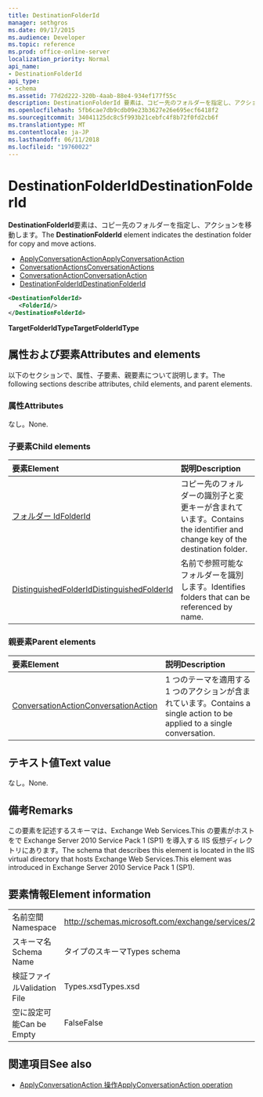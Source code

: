 ```yaml
---
title: DestinationFolderId
manager: sethgros
ms.date: 09/17/2015
ms.audience: Developer
ms.topic: reference
ms.prod: office-online-server
localization_priority: Normal
api_name:
- DestinationFolderId
api_type:
- schema
ms.assetid: 77d2d222-320b-4aab-88e4-934ef177f55c
description: DestinationFolderId 要素は、コピー先のフォルダーを指定し、アクションを移動します。
ms.openlocfilehash: 5fb6cae7db9cdb09e23b3627e26e695ecf6418f2
ms.sourcegitcommit: 34041125dc8c5f993b21cebfc4f8b72f0fd2cb6f
ms.translationtype: MT
ms.contentlocale: ja-JP
ms.lasthandoff: 06/11/2018
ms.locfileid: "19760022"
---
```

# <a name="destinationfolderid"></a><span data-ttu-id="fd30e-103">DestinationFolderId</span><span class="sxs-lookup"><span data-stu-id="fd30e-103">DestinationFolderId</span></span>

<span data-ttu-id="fd30e-104">**DestinationFolderId**要素は、コピー先のフォルダーを指定し、アクションを移動します。</span><span class="sxs-lookup"><span data-stu-id="fd30e-104">The **DestinationFolderId** element indicates the destination folder for copy and move actions.</span></span> 
  
- [<span data-ttu-id="fd30e-105">ApplyConversationAction</span><span class="sxs-lookup"><span data-stu-id="fd30e-105">ApplyConversationAction</span></span>](applyconversationaction.md)  
- [<span data-ttu-id="fd30e-106">ConversationActions</span><span class="sxs-lookup"><span data-stu-id="fd30e-106">ConversationActions</span></span>](conversationactions.md) 
- [<span data-ttu-id="fd30e-107">ConversationAction</span><span class="sxs-lookup"><span data-stu-id="fd30e-107">ConversationAction</span></span>](conversationaction.md)  
- [<span data-ttu-id="fd30e-108">DestinationFolderId</span><span class="sxs-lookup"><span data-stu-id="fd30e-108">DestinationFolderId</span></span>](destinationfolderid.md)
  
```XML
<DestinationFolderId>
   <FolderId/>
</DestinationFolderId>
```

 <span data-ttu-id="fd30e-109">**TargetFolderIdType**</span><span class="sxs-lookup"><span data-stu-id="fd30e-109">**TargetFolderIdType**</span></span>
## <a name="attributes-and-elements"></a><span data-ttu-id="fd30e-110">属性および要素</span><span class="sxs-lookup"><span data-stu-id="fd30e-110">Attributes and elements</span></span>

<span data-ttu-id="fd30e-111">以下のセクションで、属性、子要素、親要素について説明します。</span><span class="sxs-lookup"><span data-stu-id="fd30e-111">The following sections describe attributes, child elements, and parent elements.</span></span>
  
### <a name="attributes"></a><span data-ttu-id="fd30e-112">属性</span><span class="sxs-lookup"><span data-stu-id="fd30e-112">Attributes</span></span>

<span data-ttu-id="fd30e-113">なし。</span><span class="sxs-lookup"><span data-stu-id="fd30e-113">None.</span></span>
  
### <a name="child-elements"></a><span data-ttu-id="fd30e-114">子要素</span><span class="sxs-lookup"><span data-stu-id="fd30e-114">Child elements</span></span>

|<span data-ttu-id="fd30e-115">**要素**</span><span class="sxs-lookup"><span data-stu-id="fd30e-115">**Element**</span></span>|<span data-ttu-id="fd30e-116">**説明**</span><span class="sxs-lookup"><span data-stu-id="fd30e-116">**Description**</span></span>|
|:-----|:-----|
|[<span data-ttu-id="fd30e-117">フォルダー Id</span><span class="sxs-lookup"><span data-stu-id="fd30e-117">FolderId</span></span>](folderid.md) <br/> |<span data-ttu-id="fd30e-118">コピー先のフォルダーの識別子と変更キーが含まれています。</span><span class="sxs-lookup"><span data-stu-id="fd30e-118">Contains the identifier and change key of the destination folder.</span></span>  <br/> |
|[<span data-ttu-id="fd30e-119">DistinguishedFolderId</span><span class="sxs-lookup"><span data-stu-id="fd30e-119">DistinguishedFolderId</span></span>](distinguishedfolderid.md) <br/> |<span data-ttu-id="fd30e-120">名前で参照可能なフォルダーを識別します。</span><span class="sxs-lookup"><span data-stu-id="fd30e-120">Identifies folders that can be referenced by name.</span></span>  <br/> |
   
### <a name="parent-elements"></a><span data-ttu-id="fd30e-121">親要素</span><span class="sxs-lookup"><span data-stu-id="fd30e-121">Parent elements</span></span>

|<span data-ttu-id="fd30e-122">**要素**</span><span class="sxs-lookup"><span data-stu-id="fd30e-122">**Element**</span></span>|<span data-ttu-id="fd30e-123">**説明**</span><span class="sxs-lookup"><span data-stu-id="fd30e-123">**Description**</span></span>|
|:-----|:-----|
|[<span data-ttu-id="fd30e-124">ConversationAction</span><span class="sxs-lookup"><span data-stu-id="fd30e-124">ConversationAction</span></span>](conversationaction.md) <br/> |<span data-ttu-id="fd30e-125">1 つのテーマを適用する 1 つのアクションが含まれています。</span><span class="sxs-lookup"><span data-stu-id="fd30e-125">Contains a single action to be applied to a single conversation.</span></span>  <br/> |
   
## <a name="text-value"></a><span data-ttu-id="fd30e-126">テキスト値</span><span class="sxs-lookup"><span data-stu-id="fd30e-126">Text value</span></span>

<span data-ttu-id="fd30e-127">なし。</span><span class="sxs-lookup"><span data-stu-id="fd30e-127">None.</span></span>
  
## <a name="remarks"></a><span data-ttu-id="fd30e-128">備考</span><span class="sxs-lookup"><span data-stu-id="fd30e-128">Remarks</span></span>

<span data-ttu-id="fd30e-129">この要素を記述するスキーマは、Exchange Web Services.This の要素がホストをで Exchange Server 2010 Service Pack 1 (SP1) を導入する IIS 仮想ディレクトリにあります。</span><span class="sxs-lookup"><span data-stu-id="fd30e-129">The schema that describes this element is located in the IIS virtual directory that hosts Exchange Web Services.This element was introduced in Exchange Server 2010 Service Pack 1 (SP1).</span></span>
  
## <a name="element-information"></a><span data-ttu-id="fd30e-130">要素情報</span><span class="sxs-lookup"><span data-stu-id="fd30e-130">Element information</span></span>

|||
|:-----|:-----|
|<span data-ttu-id="fd30e-131">名前空間</span><span class="sxs-lookup"><span data-stu-id="fd30e-131">Namespace</span></span>  <br/> |http://schemas.microsoft.com/exchange/services/2006/types  <br/> |
|<span data-ttu-id="fd30e-132">スキーマ名</span><span class="sxs-lookup"><span data-stu-id="fd30e-132">Schema Name</span></span>  <br/> |<span data-ttu-id="fd30e-133">タイプのスキーマ</span><span class="sxs-lookup"><span data-stu-id="fd30e-133">Types schema</span></span>  <br/> |
|<span data-ttu-id="fd30e-134">検証ファイル</span><span class="sxs-lookup"><span data-stu-id="fd30e-134">Validation File</span></span>  <br/> |<span data-ttu-id="fd30e-135">Types.xsd</span><span class="sxs-lookup"><span data-stu-id="fd30e-135">Types.xsd</span></span>  <br/> |
|<span data-ttu-id="fd30e-136">空に設定可能</span><span class="sxs-lookup"><span data-stu-id="fd30e-136">Can be Empty</span></span>  <br/> |<span data-ttu-id="fd30e-137">False</span><span class="sxs-lookup"><span data-stu-id="fd30e-137">False</span></span>  <br/> |
   
## <a name="see-also"></a><span data-ttu-id="fd30e-138">関連項目</span><span class="sxs-lookup"><span data-stu-id="fd30e-138">See also</span></span>

- [<span data-ttu-id="fd30e-139">ApplyConversationAction 操作</span><span class="sxs-lookup"><span data-stu-id="fd30e-139">ApplyConversationAction operation</span></span>](applyconversationaction-operation.md)

